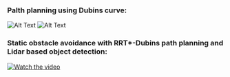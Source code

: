 ### Palth planning using Dubins curve:

![Alt Text](./docs/path_planning_gazebo.gif)
![Alt Text](./docs/path_planning_rviz.gif)

### Static obstacle avoidance with RRT*-Dubins path planning and Lidar based object detection:
[![Watch the video](https://img.youtube.com/vi/kxANzp5x2WE/maxresdefault.jpg)](https://youtu.be/kxANzp5x2WE)

